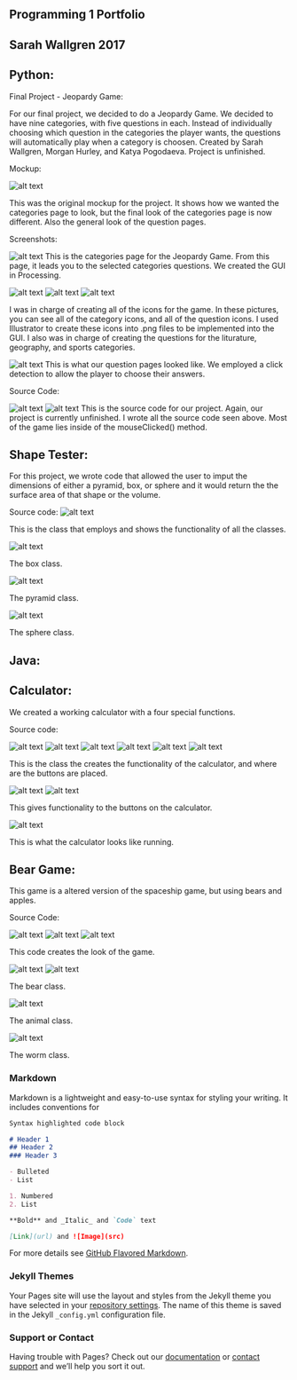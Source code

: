 ## Programming 1 Portfolio
## Sarah Wallgren 2017

## Python:
  Final Project - Jeopardy Game:
  
For our final project, we decided to do a Jeopardy Game. We decided to have nine categories, with five questions in each. Instead of individually choosing which question in the categories the player wants, the questions will automatically play when a category is choosen. Created by Sarah Wallgren, Morgan Hurley, and Katya Pogodaeva. Project is unfinished. 

Mockup:


![alt text](https://sarahwallgren.github.io/Programming-I-Portfolio/Untitleddiagram.png "Mockup")

  This was the original mockup for the project. It shows how we wanted the categories page to look, but the final look of the categories page is now different. Also the general look of the question pages.

Screenshots:


![alt text](https://sarahwallgren.github.io/Programming-I-Portfolio/Screenshots/CatagroriesPage.png "Home Page 1")
This is the categories page for the Jeopardy Game. From this page, it leads you to the selected categories questions. We created the GUI in Processing. 

![alt text](https://sarahwallgren.github.io/Programming-I-Portfolio/Screenshots/Authorfile1.png "ai1")
![alt text](https://sarahwallgren.github.io/Programming-I-Portfolio/Screenshots/Authorfile2.png "ai2")
![alt text](https://sarahwallgren.github.io/Programming-I-Portfolio/Screenshots/Authorfile3.png "ai3")

I was in charge of creating all of the icons for the game. In these pictures, you can see all of the category icons, and all of the question icons. I used Illustrator to create these icons into .png files to be implemented into the GUI. I also was in charge of creating the questions for the liturature, geography, and sports categories. 

![alt text](https://sarahwallgren.github.io/Programming-I-Portfolio/Screenshots/LitquestionEx.png "lit1")
This is what our question pages looked like. We employed a click detection to allow the player to choose their answers. 

Source Code:

![alt text](https://sarahwallgren.github.io/Programming-I-Portfolio/Screenshots/Sourcecode1.png "sc1")
![alt text](https://sarahwallgren.github.io/Programming-I-Portfolio/Screenshots/Sourcecode2.png "sc1")
This is the source code for our project. Again, our project is currently unfinished. I wrote all the source code seen above. Most of the game lies inside of the mouseClicked() method.

## Shape Tester:
For this project, we wrote code that allowed the user to imput the dimensions of either a pyramid, box, or sphere and it would return the the surface area of that shape or the volume. 

Source code:
![alt text](https://sarahwallgren.github.io/Programming-I-Portfolio/Screenshots/shapeTesterClass.png "stc")

This is the class that employs and shows the functionality of all the classes.

![alt text](https://sarahwallgren.github.io/Programming-I-Portfolio/Screenshots/box.png "box")

The box class.

![alt text](https://sarahwallgren.github.io/Programming-I-Portfolio/Screenshots/pyramid.png "p1")

The pyramid class.

![alt text](https://sarahwallgren.github.io/Programming-I-Portfolio/Screenshots/sphere.png "s1")

The sphere class.



## Java:

## Calculator:

We created a working calculator with a four special functions.

Source code:

![alt text](https://sarahwallgren.github.io/Programming-I-Portfolio/Screenshots/calcClass1.png "cc1")
![alt text](https://sarahwallgren.github.io/Programming-I-Portfolio/Screenshots/calcClass2.png "cc2")
![alt text](https://sarahwallgren.github.io/Programming-I-Portfolio/Screenshots/calcClass3.png "cc3")
![alt text](https://sarahwallgren.github.io/Programming-I-Portfolio/Screenshots/calcClass4.png "cc4")
![alt text](https://sarahwallgren.github.io/Programming-I-Portfolio/Screenshots/calcClass5.png "cc5")
![alt text](https://sarahwallgren.github.io/Programming-I-Portfolio/Screenshots/calcClass6.png "cc6")

This is the class the creates the functionality of the calculator, and where are the buttons are placed. 

![alt text](https://sarahwallgren.github.io/Programming-I-Portfolio/Screenshots/buttonClass1.png "bc1")
![alt text](https://sarahwallgren.github.io/Programming-I-Portfolio/Screenshots/buttonClass2.png "bc2")

This gives functionality to the buttons on the calculator. 

![alt text](https://sarahwallgren.github.io/Programming-I-Portfolio/Screenshots/runningCalc.png "rc")

This is what the calculator looks like running. 

## Bear Game:

This game is a altered version of the spaceship game, but using bears and apples.

Source Code:

![alt text](https://sarahwallgren.github.io/Programming-I-Portfolio/Screenshots/bearGame1.png "bg1")
![alt text](https://sarahwallgren.github.io/Programming-I-Portfolio/Screenshots/bearGame2.png "bg2")
![alt text](https://sarahwallgren.github.io/Programming-I-Portfolio/Screenshots/bearGame3.png "bg3")

This code creates the look of the game.

![alt text](https://sarahwallgren.github.io/Programming-I-Portfolio/Screenshots/bear1.png "b1")
![alt text](https://sarahwallgren.github.io/Programming-I-Portfolio/Screenshots/bear2.png "b2")

The bear class.

![alt text](https://sarahwallgren.github.io/Programming-I-Portfolio/Screenshots/animalClass.png "ac")

The animal class.

![alt text](https://sarahwallgren.github.io/Programming-I-Portfolio/Screenshots/wormClass.png "wc")

The worm class. 

### Markdown

Markdown is a lightweight and easy-to-use syntax for styling your writing. It includes conventions for

```markdown
Syntax highlighted code block

# Header 1
## Header 2
### Header 3

- Bulleted
- List

1. Numbered
2. List

**Bold** and _Italic_ and `Code` text

[Link](url) and ![Image](src)
```

For more details see [GitHub Flavored Markdown](https://guides.github.com/features/mastering-markdown/).

### Jekyll Themes

Your Pages site will use the layout and styles from the Jekyll theme you have selected in your [repository settings](https://github.com/sarahwallgren/Programming-I-Portfolio/settings). The name of this theme is saved in the Jekyll `_config.yml` configuration file.

### Support or Contact

Having trouble with Pages? Check out our [documentation](https://help.github.com/categories/github-pages-basics/) or [contact support](https://github.com/contact) and we’ll help you sort it out.
